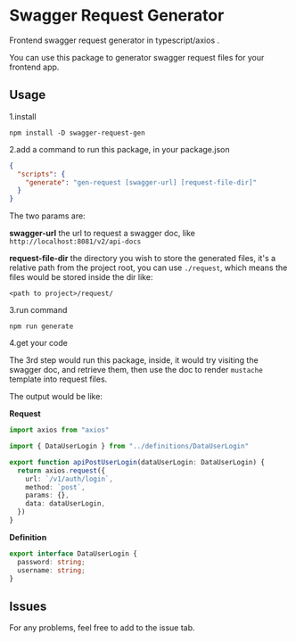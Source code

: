 # Swagger Request Generator
Frontend swagger request generator in typescript/axios .

You can use this package to generator swagger request files for your frontend app.


## Usage

1.install
```shell script
npm install -D swagger-request-gen
```
2.add a command to run this package, in your package.json
```json
{
  "scripts": {
    "generate": "gen-request [swagger-url] [request-file-dir]"
  }
}
```

The two params are:

**swagger-url** the url to request a swagger doc, like `http://localhost:8081/v2/api-docs`

**request-file-dir** the directory you wish to store the generated files, it's a relative path from the project root, you can use `./request`, which means the files would be stored inside the dir like:

`<path to project>/request/`

3.run command
```shell script
npm run generate
```

4.get your code

The 3rd step would run this package, inside, it would try visiting the swagger doc, and retrieve them, then use the doc to render `mustache` template into request files.

The output would be like:

**Request**
```typescript
import axios from "axios"

import { DataUserLogin } from "../definitions/DataUserLogin"

export function apiPostUserLogin(dataUserLogin: DataUserLogin) {
  return axios.request({
    url: `/v1/auth/login`,
    method: `post`,
    params: {},
    data: dataUserLogin,
  })
}
```

**Definition**
```typescript
export interface DataUserLogin {
  password: string;
  username: string;
}
```

## Issues

For any problems, feel free to add to the issue tab.
